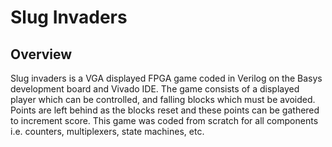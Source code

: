 # Slug Invaders

## Overview
Slug invaders is a VGA displayed FPGA game coded in Verilog on the Basys development board and Vivado IDE. The game consists of a displayed player which can be controlled, and falling blocks which must be avoided. Points are left behind as the blocks reset and these points can be gathered to increment score. This game was coded from scratch for all components i.e. counters, multiplexers, state machines, etc. 